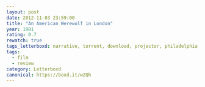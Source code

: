 ```yaml
---
layout: post 
date: 2012-11-03 23:59:00
title: "An American Werewolf in London"
year: 1981
rating: 0.7
rewatch: true
tags_letterboxd: narrative, torrent, download, projector, philadelphia, 12 hours of horror, Leah
tags:
  - film
  - review
category: Letterboxd
canonical: https://boxd.it/wZQh
---
```

